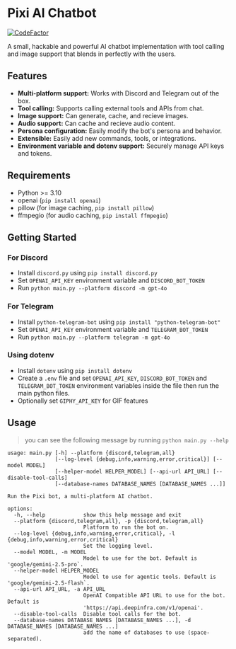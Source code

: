# Pixi AI Chatbot

[![CodeFactor](https://www.codefactor.io/repository/github/amiralimollaei/pixi-bot/badge)](https://www.codefactor.io/repository/github/amiralimollaei/pixi-bot)

A small, hackable and powerful AI chatbot implementation with tool calling and image support that blends in perfectly with the users.

## Features

- **Multi-platform support:** Works with Discord and Telegram out of the box.
- **Tool calling:** Supports calling external tools and APIs from chat.
- **Image support:** Can generate, cache, and recieve images.
- **Audio support:** Can cache and recieve audio content.
- **Persona configuration:** Easily modify the bot's persona and behavior.
- **Extensible:** Easily add new commands, tools, or integrations.
- **Environment variable and dotenv support:** Securely manage API keys and tokens.

## Requirements

- Python >= 3.10
- openai (`pip install openai`)
- pillow (for image caching, `pip install pillow`)
- ffmpegio (for audio caching, `pip install ffmpegio`)

## Getting Started

### For Discord

- Install `discord.py` using `pip install discord.py`
- Set `OPENAI_API_KEY` environment variable and `DISCORD_BOT_TOKEN`
- Run `python main.py --platform discord -m gpt-4o`

### For Telegram

- Install `python-telegram-bot` using `pip install "python-telegram-bot"`
- Set `OPENAI_API_KEY` environment variable and `TELEGRAM_BOT_TOKEN`
- Run `python main.py --platform telegram -m gpt-4o`

### Using dotenv

- Install `dotenv` using `pip install dotenv`
- Create a `.env` file and set `OPENAI_API_KEY`, `DISCORD_BOT_TOKEN` and `TELEGRAM_BOT_TOKEN` environment variables inside the file then run the main python files.
- Optionally set `GIPHY_API_KEY` for GIF features

## Usage

> you can see the following message by running `python main.py --help`

```
usage: main.py [-h] --platform {discord,telegram,all}
               [--log-level {debug,info,warning,error,critical}] [--model MODEL]
               [--helper-model HELPER_MODEL] [--api-url API_URL] [--disable-tool-calls]
               [--database-names DATABASE_NAMES [DATABASE_NAMES ...]]

Run the Pixi bot, a multi-platform AI chatbot.

options:
  -h, --help            show this help message and exit
  --platform {discord,telegram,all}, -p {discord,telegram,all}
                        Platform to run the bot on.
  --log-level {debug,info,warning,error,critical}, -l {debug,info,warning,error,critical}
                        Set the logging level.
  --model MODEL, -m MODEL
                        Model to use for the bot. Default is 'google/gemini-2.5-pro`.
  --helper-model HELPER_MODEL
                        Model to use for agentic tools. Default is 'google/gemini-2.5-flash`.
  --api-url API_URL, -a API_URL
                        OpenAI Compatible API URL to use for the bot. Default is
                        'https://api.deepinfra.com/v1/openai'.
  --disable-tool-calls  Disable tool calls for the bot.
  --database-names DATABASE_NAMES [DATABASE_NAMES ...], -d DATABASE_NAMES [DATABASE_NAMES ...]
                        add the name of databases to use (space-separated).
```
